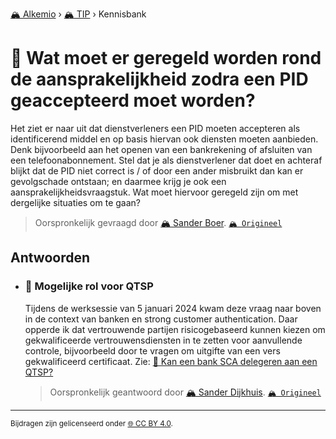 [🏔️ Alkemio](https://welcome.alkem.io/) › [🏔️ TIP](https://alkem.io/tip/dashboard) › Kennisbank
# 📄 Wat moet er geregeld worden rond de aansprakelijkheid zodra een PID geaccepteerd moet worden?
Het ziet er naar uit dat dienstverleners een PID moeten accepteren als identificerend middel en op basis hiervan ook diensten moeten aanbieden. Denk bijvoorbeeld aan het openen van een bankrekening of afsluiten van een telefoonabonnement. Stel dat je als dienstverlener dat doet en achteraf blijkt dat de PID niet correct is / of door een ander misbruikt dan kan er gevolgschade ontstaan; en daarmee krijg je ook een aansprakelijkheidsvraagstuk. Wat moet hiervoor geregeld zijn om met dergelijke situaties om te gaan?
> Oorspronkelijk gevraagd door [🏔️ Sander Boer](https://alkem.io/user/sander-boer-499). [`🏔️ Origineel`](https://alkem.io/tip/collaboration/watmoetergeregeld-7715)

## Antwoorden
- ### <a id="mogelijkerolvoorq-9971"></a> 📌 Mogelijke rol voor QTSP
  Tijdens de werksessie van 5 januari 2024 kwam deze vraag naar boven in de context van banken en strong customer authentication. Daar opperde ik dat vertrouwende partijen risicogebaseerd kunnen kiezen om gekwalificeerde vertrouwensdiensten in te zetten voor aanvullende controle, bijvoorbeeld door te vragen om uitgifte van een vers gekwalificeerd certificaat. Zie: [📄 Kan een bank SCA delegeren aan een QTSP?](kaneenbankscadel-5381.md)

  > Oorspronkelijk geantwoord door [🏔️ Sander Dijkhuis](https://alkem.io/tip/collaboration/watmoetergeregeld-7715/posts/mogelijkerolvoorq-9971). [`🏔️ Origineel`](https://alkem.io/tip/collaboration/watmoetergeregeld-7715/posts/mogelijkerolvoorq-9971)

* * *
<small>Bijdragen zijn gelicenseerd onder [🌐 CC BY 4.0](https://creativecommons.org/licenses/by/4.0/deed.nl).</small>
